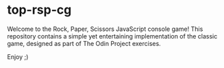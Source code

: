 # top-rsp-cg

Welcome to the Rock, Paper, Scissors JavaScript console game! 
This repository contains a simple yet entertaining implementation of the classic game, 
designed as part of The Odin Project exercises.

Enjoy ;)